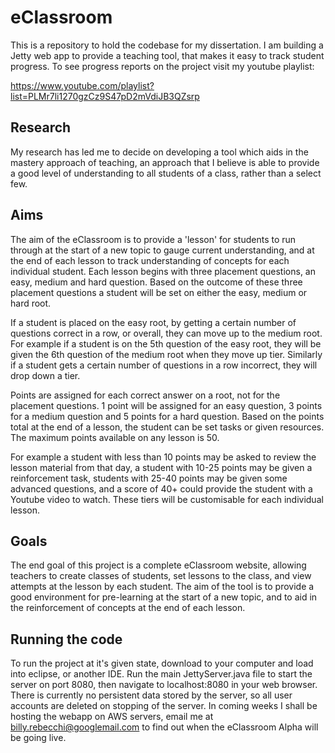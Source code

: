 # eClassroom
This is a repository to hold the codebase for my dissertation. I am building a Jetty web app to provide a teaching tool, that makes it easy to track student progress. To see progress reports on the project visit my youtube playlist:

https://www.youtube.com/playlist?list=PLMr7li1270gzCz9S47pD2mVdiJB3QZsrp

## Research
My research has led me to decide on developing a tool which aids in the mastery approach of teaching, an approach that I believe is able to provide a good level of understanding to all students of a class, rather than a select few.

## Aims
The aim of the eClassroom is to provide a 'lesson' for students to run through at the start of a new topic to gauge current understanding, and at the end of each lesson to track understanding of concepts for each individual student. Each lesson begins with three placement questions, an easy, medium and hard question. Based on the outcome of these three placement questions a student will be set on either the easy, medium or hard root.

If a student is placed on the easy root, by getting a certain number of questions correct in a row, or overall, they can move up to the medium root. For example if a student is on the 5th question of the easy root, they will be given the 6th question of the medium root when they move up tier. Similarly if a student gets a certain number of questions in a row incorrect, they will drop down a tier.

Points are assigned for each correct answer on a root, not for the placement questions. 1 point will be assigned for an easy question, 3 points for a medium question and 5 points for a hard question. Based on the points total at the end of a lesson, the student can be set tasks or given resources. The maximum points available on any lesson is 50.

For example a student with less than 10 points may be asked to review the lesson material from that day, a student with 10-25 points may be given a reinforcement task, students with 25-40 points may be given some advanced questions, and a score of 40+ could provide the student with a Youtube video to watch. These tiers will be customisable for each individual lesson.

## Goals
The end goal of this project is a complete eClassroom website, allowing teachers to create classes of students, set lessons to the class, and view attempts at the lesson by each student. The aim of the tool is to provide a good environment for pre-learning at the start of a new topic, and to aid in the reinforcement of concepts at the end of each lesson.

## Running the code
To run the project at it's given state, download to your computer and load into eclipse, or another IDE. Run the main JettyServer.java file to start the server on port 8080, then navigate to localhost:8080 in your web browser. There is currently no persistent data stored by the server, so all user accounts are deleted on stopping of the server. In coming weeks I shall be hosting the webapp on AWS servers, email me at billy.rebecchi@googlemail.com to find out when the eClassroom Alpha will be going live.
